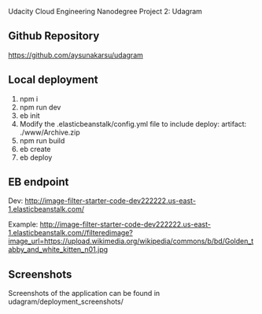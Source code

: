 Udacity Cloud Engineering Nanodegree Project 2: Udagram

## Github Repository
https://github.com/aysunakarsu/udagram

## Local deployment
1. npm i
2. npm run dev
3. eb init 
4. Modify the .elasticbeanstalk/config.yml file to include deploy:
  artifact: ./www/Archive.zip
5. npm run build
6. eb create 
7. eb deploy

## EB endpoint

Dev: http://image-filter-starter-code-dev222222.us-east-1.elasticbeanstalk.com/ 

Example: http://image-filter-starter-code-dev222222.us-east-1.elasticbeanstalk.com//filteredimage?image_url=https://upload.wikimedia.org/wikipedia/commons/b/bd/Golden_tabby_and_white_kitten_n01.jpg

## Screenshots

Screenshots of the application can be found in udagram/deployment_screenshots/

